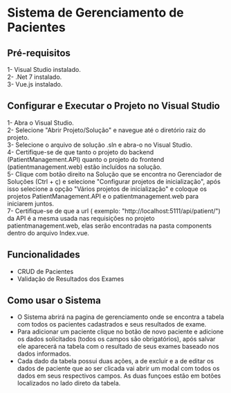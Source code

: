 # Sistema de Gerenciamento de Pacientes

## Pré-requisitos

1- Visual Studio instalado. <br/>
2- .Net 7 instalado. <br/>
3- Vue.js instalado. <br/>

## Configurar e Executar o Projeto no Visual Studio

1- Abra o Visual Studio. <br/>
2- Selecione "Abrir Projeto/Solução" e navegue até o diretório raiz do projeto. <br/>
3- Selecione o arquivo de solução .sln e abra-o no Visual Studio. <br/>
4- Certifique-se de que tanto o projeto do backend (PatientManagement.API) quanto o projeto do frontend (patientmanagement.web) estão incluídos na solução. <br/>
5- Clique com botão direito na Solução que se encontra no Gerenciador de Soluções (Ctrl + ç) e selecione "Configurar projetos de inicialização", após isso selecione a opção "Vários projetos de inicialização" e coloque os projetos PatientManagement.API e o patientmanagement.web para iniciarem juntos. <br/>
7- Certifique-se de que a url ( exemplo: "http://localhost:5111/api/patient/") da API é a mesma usada nas requisiçôes no projeto patientmanagement.web, elas serão encontradas na pasta components dentro do arquivo Index.vue. <br/>

## Funcionalidades

- CRUD de Pacientes <br/>
- Validação de Resultados dos Exames <br/>


## Como usar o Sistema

- O Sistema abrirá na pagina de gerenciamento onde se encontra a tabela com todos os pacientes cadastrados e seus  resultados de exame. <br/>
- Para adicionar um paciente clique no botão de novo paciente e adicione os dados solicitados (todos os campos são obrigatórios), após salvar ele aparecerá na tabela com o resultado de seus exames baseado nos dados informados. <br/>
- Cada dado da tabela possui duas ações, a de excluir e a de editar os dados de paciente que ao ser clicada vai abrir um modal com todos os dados em seus respectivos campos. As duas funçoes estão em botões localizados no lado direto da tabela. <br/>
